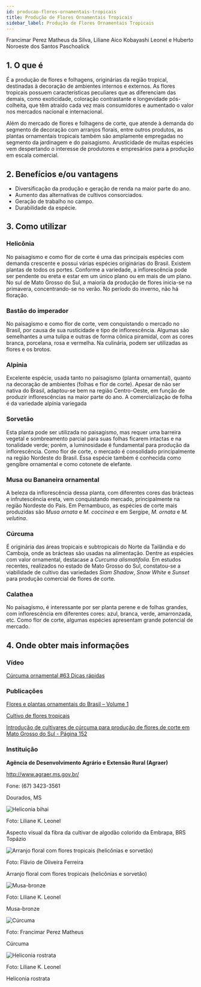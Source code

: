 ```yaml
---
id: producao-flores-ornamentais-tropicais
title: Produção de Flores Ornamentais Tropicais
sidebar_label: Produção de Flores Ornamentais Tropicais
---
```


<div className="center-textArticle">Francimar Perez Matheus da Silva, Liliane Aico Kobayashi Leonel e Huberto Noroeste dos Santos Paschoalick</div>

## **1. O que é**

É a produção de flores e folhagens, originárias da região tropical,
destinadas à decoração de ambientes internos e externos. As
flores tropicais possuem características peculiares que as
diferenciam das demais, como exoticidade, coloração
contrastante e longevidade pós-colheita, que têm atraído cada
vez mais consumidores e aumentado o valor nos mercados
nacional e internacional.

Além do mercado de flores e folhagens de corte, que atende à
demanda do segmento de decoração com arranjos florais, entre
outros produtos, as plantas ornamentais tropicais também são
amplamente empregadas no segmento da jardinagem e do
paisagismo. Arusticidade de muitas espécies vem despertando o
interesse de produtores e empresários para a produção em
escala comercial.

## **2. Benefícios e/ou vantagens**

- Diversificação da produção e geração de renda na maior
  parte do ano.
- Aumento das alternativas de cultivos consorciados.
- Geração de trabalho no campo.
- Durabilidade da espécie.

## **3. Como utilizar**

### Helicônia

No paisagismo e como flor de corte é uma das
principais espécies com demanda crescente e possui várias
espécies originárias do Brasil. Existem plantas de todos os portes.
Conforme a variedade, a inflorescência pode ser pendente ou
ereta e estar em um único plano ou em mais de um plano. No sul
de Mato Grosso do Sul, a maioria da produção de flores inicia-se
na primavera, concentrando-se no verão. No período do inverno,
não há floração.

### Bastão do imperador

No paisagismo e como flor de corte, vem
conquistando o mercado no Brasil, por causa de sua rusticidade e
tipo de inflorescência. Algumas são semelhantes a uma tulipa e
outras de forma cônica piramidal, com as cores branca, porcelana,
rosa e vermelha. Na culinária, podem ser utilizadas as flores e os
brotos.

### Alpínia

Excelente espécie, usada tanto no paisagismo (planta
ornamental), quanto na decoração de ambientes (folhas e flor de
corte). Apesar de não ser nativa do Brasil, adaptou-se bem na
região Centro-Oeste, em função de produzir inflorescências na
maior parte do ano. A comercialização de folha é da variedade
alpínia variegada

### Sorvetão

Esta planta pode ser utilizada no paisagismo, mas
requer uma barreira vegetal e sombreamento parcial para suas
folhas ficarem intactas e na tonalidade verde; porém, a
luminosidade é fundamental para produção da inflorescência.
Como flor de corte, o mercado é consolidado principalmente na
região Nordeste do Brasil. Essa espécie também é conhecida
como gengibre ornamental e como cotonete de elefante.

### Musa ou Bananeira ornamental

A beleza da inflorescência
dessa planta, com diferentes cores das brácteas e infrutescência
ereta, vem conquistando mercado, principalmente na região
Nordeste do País. Em Pernambuco, as espécies de corte mais
produzidas são _Musa ornata_ e _M. coccinea_ e em Sergipe,
_M. ornata_ e _M. velutina_.

### Cúrcuma

É originária das áreas tropicais e subtropicais do Norte
da Tailândia e do Camboja, onde as brácteas são usadas na
alimentação. Dentre as espécies com valor ornamental, destacase a _Curcuma alismatifolia_. Em estudos recentes, realizados no
estado de Mato Grosso do Sul, constatou-se a viabilidade de
cultivo das variedades _Siam Shadow_, _Snow White_ e _Sunset_ para
produção comercial de flores de corte.

### Calathea

No paisagismo, é interessante por ser planta perene e
de folhas grandes, com inflorescência em diferentes cores: azul,
branca, verde, amarronzada, etc. Como flor de corte, algumas
espécies apresentam grande potencial de mercado.

## **4. Onde obter mais informações**

### Vídeo

[Cúrcuma ornamental #63 Dicas rápidas](https://youtu.be/ygNhGsqMg6o)

### Publicações

[Flores e plantas ornamentais do Brasil – Volume 1](https://bit.ly/2TCK2hk)

[Cultivo de flores tropicais](https://bit.ly/2VJxrvf)

[Introdução de cultivares de cúrcuma para produção de flores de corte em Mato Grosso do Sul - Página 152](https://bit.ly/3awJ64z)

### Instituição

**Agência de Desenvolvimento Agrário e Extensão Rural (Agraer)**

http://www.agraer.ms.gov.br/

Fone: (67) 3423-3561

Dourados, MS

<div className="image-Box">

![Heliconia bihai](/img/docs/27_producao_flores/FOTO_01.jpg)

Foto: Liliane K. Leonel

</div>

<div className="center-textImage">
Aspecto visual da fibra da cultivar de algodão colorido da Embrapa, BRS Topázio
</div>

<div className="image-Box">

![Arranjo floral com flores tropicais (helicônias e sorvetão)](/img/docs/27_producao_flores/FOTO_04.jpg)

Foto: Flávio de Oliveira Ferreira

</div>

<div className="center-textImage">
Arranjo floral com flores tropicais (helicônias e sorvetão)
</div>

<div className="image-Box">

![Musa-bronze](/img/docs/27_producao_flores/FOTO_02.jpg)

Foto: Liliane K. Leonel

</div>

<div className="center-textImage">
Musa-bronze
</div>

<div className="image-Box">

![Cúrcuma](/img/docs/27_producao_flores/FOTO_05.jpg)

Foto: Francimar Perez Matheus

</div>

<div className="center-textImage">
Cúrcuma
</div>

<div className="image-Box">

![Heliconia rostrata](/img/docs/27_producao_flores/FOTO_03.jpg)

Foto: Liliane K. Leonel

</div>

<div className="center-textImage">
Heliconia rostrata
</div>
